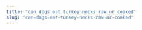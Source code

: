 ```yaml
---
title: "can dogs eat turkey necks raw or cooked"
slug: "can-dogs-eat-turkey-necks-raw-or-cooked"
---
```


